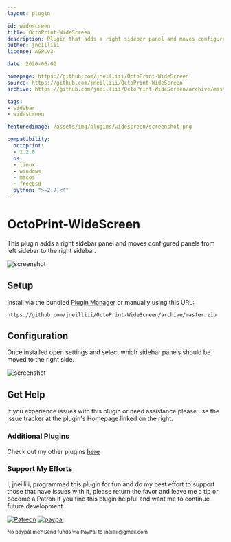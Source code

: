 ```yaml
---
layout: plugin

id: widescreen
title: OctoPrint-WideScreen
description: Plugin that adds a right sidebar panel and moves configured panels from left sidebar to the right sidebar.
author: jneilliii
license: AGPLv3

date: 2020-06-02

homepage: https://github.com/jneilliii/OctoPrint-WideScreen
source: https://github.com/jneilliii/OctoPrint-WideScreen
archive: https://github.com/jneilliii/OctoPrint-WideScreen/archive/master.zip

tags:
- sidebar
- widescreen

featuredimage: /assets/img/plugins/widescreen/screenshot.png

compatibility:
  octoprint:
  - 1.2.0
  os:
  - linux
  - windows
  - macos
  - freebsd
  python: ">=2.7,<4"
---
```


# OctoPrint-WideScreen

This plugin adds a right sidebar panel and moves configured panels from left sidebar to the right sidebar.

![screenshot](/assets/img/plugins/widescreen/screenshot.png)

## Setup

Install via the bundled [Plugin Manager](https://github.com/foosel/OctoPrint/wiki/Plugin:-Plugin-Manager)
or manually using this URL:

    https://github.com/jneilliii/OctoPrint-WideScreen/archive/master.zip

## Configuration

Once installed open settings and select which sidebar panels should be moved to the right side.

![screenshot](/assets/img/plugins/widescreen/screenshot_settings.png)

## Get Help

If you experience issues with this plugin or need assistance please use the issue tracker at the plugin's Homepage linked on the right.

### Additional Plugins

Check out my other plugins [here](https://plugins.octoprint.org/by_author/#jneilliii)

### Support My Efforts
I, jneilliii, programmed this plugin for fun and do my best effort to support those that have issues with it, please return the favor and leave me a tip or become a Patron if you find this plugin helpful and want me to continue future development.

[![Patreon](/assets/img/plugins/widescreen/patreon-with-text-new.png)](https://www.patreon.com/jneilliii) [![paypal](/assets/img/plugins/widescreen/paypal-with-text.png)](https://paypal.me/jneilliii)

<small>No paypal.me? Send funds via PayPal to jneilliii&#64;gmail&#46;com</small>
